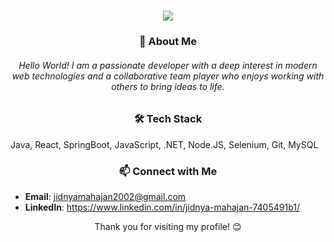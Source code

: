 <h1 align="center">
  <img src="https://readme-typing-svg.demolab.com?font=Montserrat&size=22&duration=2000&pause=1000&color=808080&center=true&vCenter=true&width=500&lines=Hey there! I'm Jidnya, a web enthusiast. 👋">
</h1>

###  <h3 align="center">🌟 About Me </h3>
<h6 align="center">Hello World! I am a passionate developer with a deep interest in modern web technologies and a collaborative team player who enjoys working with others to bring ideas to life. </h4>



###  <h3 align="center">🛠️ Tech Stack </h3>
Java, React, SpringBoot, JavaScript, .NET, Node.JS, Selenium, Git, MySQL


### <h3 align="center">📫 Connect with Me </h3>
  - **Email**: jidnyamahajan2002@gmail.com<br>
  - **LinkedIn**: https://www.linkedin.com/in/jidnya-mahajan-7405491b1/<br>

<p align="center">
  Thank you for visiting my profile! 😊
</p>
